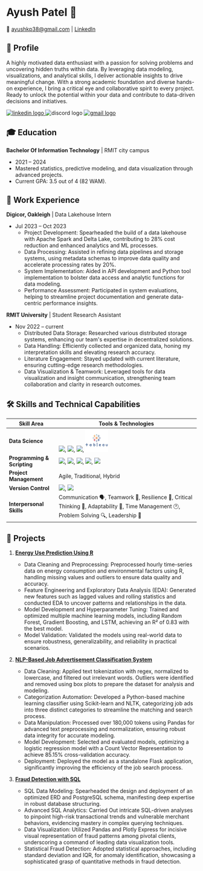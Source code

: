 # Ayush Patel 👋

📧 [ayushkp38@gmail.com](mailto:ayushkp38@gmail.com) | [LinkedIn](https://linkedin.com/in/ayushkpatel)

## 📜 Profile

A highly motivated data enthusiast with a passion for solving problems and uncovering hidden truths within data. By leveraging data modeling, visualizations, and analytical skills, I deliver actionable insights to drive meaningful change. With a strong academic foundation and diverse hands-on experience, I bring a critical eye and collaborative spirit to every project. Ready to unlock the potential within your data and contribute to data-driven decisions and initiatives.


<div align="left">
  <a href="https://www.linkedin.com/in/ayushkpatel/" target="_blank">
    <img src="https://raw.githubusercontent.com/maurodesouza/profile-readme-generator/master/src/assets/icons/social/linkedin/default.svg" width="52" height="40" alt="linkedin logo"  />
  </a>
  <img src="https://raw.githubusercontent.com/maurodesouza/profile-readme-generator/master/src/assets/icons/social/discord/default.svg" width="52" height="40" alt="discord logo"  />
  <a href="ayushpatel221002@gmail.com" target="_blank">
    <img src="https://raw.githubusercontent.com/maurodesouza/profile-readme-generator/master/src/assets/icons/social/gmail/default.svg" width="52" height="40" alt="gmail logo"  />
  </a>
</div>


## 🎓 Education

**Bachelor Of Information Technology** | RMIT city campus
- 2021 – 2024
- Mastered statistics, predictive modeling, and data visualization through advanced projects.
- Current GPA: 3.5 out of 4 (82 WAM).

## 💼 Work Experience

**Digicor, Oakleigh** | Data Lakehouse Intern
- Jul 2023 – Oct 2023
  - Project Development: Spearheaded the build of a data lakehouse with Apache Spark and Delta Lake, contributing to 28% cost reduction and enhanced analytics and ML processes.
  - Data Processing: Assisted in refining data pipelines and storage systems, using metadata schemas to improve data quality and accelerate processing rates by 20%.
  - System Implementation: Aided in API development and Python tool implementation to bolster data access and analytic functions for data modeling.
  - Performance Assessment: Participated in system evaluations, helping to streamline project documentation and generate data-centric performance insights.

**RMIT University** | Student Research Assistant
- Nov 2022 – current
  - Distributed Data Storage: Researched various distributed storage systems, enhancing our team's expertise in decentralized solutions.
  - Data Handling: Efficiently collected and organized data, honing my interpretation skills and elevating research accuracy.
  - Literature Engagement: Stayed updated with current literature, ensuring cutting-edge research methodologies.
  - Data Visualization & Teamwork: Leveraged tools for data visualization and insight communication, strengthening team collaboration and clarity in research outcomes.

## 🛠️ Skills and Technical Capabilities

| **Skill Area**           | **Tools & Technologies**                   |
|--------------------------|--------------------------------------------|
| **Data Science**         | <img src="https://cdn.freebiesupply.com/logos/large/2x/python-5-logo-png-transparent.png" width="60">, <img src="https://www.r-project.org/logo/Rlogo.png" width="60">, <img src="https://w7.pngwing.com/pngs/170/924/png-transparent-microsoft-sql-server-microsoft-azure-sql-database-microsoft-text-logo-microsoft-azure.png" width="60">, <img src="img/62e14245eb4d9a9dc054c181 (1).png" width="60"> |
| **Programming & Scripting** | <img src="https://cdn.freebiesupply.com/logos/large/2x/python-5-logo-png-transparent.png" width="60">, <img src="https://static.vecteezy.com/system/resources/previews/022/101/050/original/java-logo-transparent-free-png.png" width="60">, <img src="https://www.freepnglogos.com/uploads/javascript-png/javascript-logo-transparent-logo-javascript-images-3.png" width="60">, <img src="https://cdn.worldvectorlogo.com/logos/bash-1.svg" width="60">, <img src="https://e1.pngegg.com/pngimages/64/313/png-clipart-simply-styled-icon-set-731-icons-free-powershell-white-and-blue-logo-illustration-thumbnail.png" width="60"> |
| **Project Management**   | Agile, Traditional, Hybrid                  |
| **Version Control**      | <img src="https://git-scm.com/images/logos/downloads/Git-Logo-2Color.png" width="60">, <img src="https://cloudogu.com/images/blog/2013/04/mercurial-logo.png" width="60"> |
| **Interpersonal Skills** | Communication 🗣️, Teamwork 🤝, Resilience 💪, Critical Thinking 🧠, Adaptability 🌿, Time Management 🕐, Problem Solving 🔍, Leadership 👑 |

## 📁 Projects

1. **[Energy Use Prediction Using R](https://github.com/ayushpatel2002/Energy-Use-Prediction-with-R)**
   - Data Cleaning and Preprocessing: Preprocessed hourly time-series data on energy consumption and environmental factors using R, handling missing values and outliers to ensure data quality and accuracy.
   - Feature Engineering and Exploratory Data Analysis (EDA): Generated new features such as lagged values and rolling statistics and conducted EDA to uncover patterns and relationships in the data.
   - Model Development and Hyperparameter Tuning: Trained and optimized multiple machine learning models, including Random Forest, Gradient Boosting, and LSTM, achieving an R² of 0.83 with the best model.
   - Model Validation: Validated the models using real-world data to ensure robustness, generalizability, and reliability in practical scenarios.

2. **[NLP-Based Job Advertisement Classification System](https://github.com/ayushpatel2002/Flask-JobSeeker-with-NLP)**
   - Data Cleaning: Applied text tokenization with regex, normalized to lowercase, and filtered out irrelevant words. Outliers were identified and removed using box plots to prepare the dataset for analysis and modeling.
   - Categorization Automation: Developed a Python-based machine learning classifier using Scikit-learn and NLTK, categorizing job ads into three distinct categories to streamline the matching and search process.
   - Data Manipulation: Processed over 180,000 tokens using Pandas for advanced text preprocessing and normalization, ensuring robust data integrity for accurate modeling.
   - Model Development: Selected and evaluated models, optimizing a logistic regression model with a Count Vector Representation to achieve 85.15% cross-validation accuracy.
   - Deployment: Deployed the model as a standalone Flask application, significantly improving the efficiency of the job search process.

3. **[Fraud Detection with SQL](https://github.com/ayushpatel2002/FraudDetectionWithSQL)**
   - SQL Data Modeling: Spearheaded the design and deployment of an optimized ERD and PostgreSQL schema, manifesting deep expertise in robust database structuring.
   - Advanced SQL Analytics: Carried Out intricate SQL-driven analyses to pinpoint high-risk transactional trends and vulnerable merchant behaviors, evidencing mastery in complex querying techniques.
   - Data Visualization: Utilized Pandas and Plotly Express for incisive visual representation of fraud patterns among pivotal clients, underscoring a command of leading data visualization tools.
   - Statistical Fraud Detection: Adopted statistical approaches, including standard deviation and IQR, for anomaly identification, showcasing a sophisticated grasp of quantitative methods in fraud detection.
